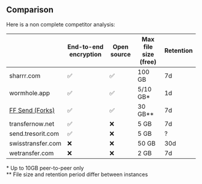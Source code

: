 ## Comparison

Here is a non complete competitor analysis:

|                                                                | End-to-end encryption | Open source | Max file size (free) | Retention |
| -------------------------------------------------------------- | --------------------- | ----------- | -------------------- | --------- |
| sharrr.com                                                     | ✅                    | ✅          | 100 GB               | 7d        |
| wormhole.app                                                   | ✅                    | ✅          | 5/10 GB\*            | 1d        |
| [FF Send (Forks)](https://github.com/timvisee/send-instances/) | ✅                    | ✅          | 30 GB\*\*            | 7d        |
| transfernow.net                                                | ✅                    | ❌          | 5 GB                 | 7d        |
| send.tresorit.com                                              | ✅                    | ❌          | 5 GB                 | ?         |
| swisstransfer.com                                              | ❌                    | ❌          | 50 GB                | 30d       |
| wetransfer.com                                                 | ❌                    | ❌          | 2 GB                 | 7d        |

\* Up to 10GB peer-to-peer only  
\*\* File size and retention period differ between instances
